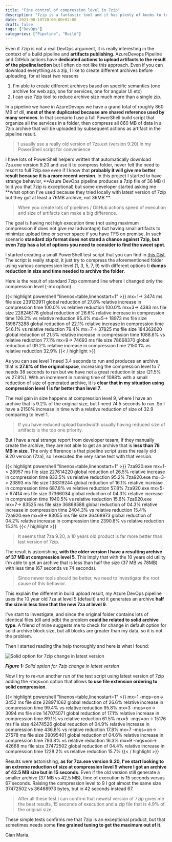 ```yaml
---
title: "Fine control of compression level in 7zip"
description: "7zip is a fantastic tool and it has plenty of knobs to turn to obtain maximum compression and maximum efficiency"
date: 2021-08-10T20:00:00+02:00
draft: false
tags: ["DevOps"]
categories: ["Pipeline", "Build"]
---
```


Even if 7zip is not a real DevOps argument, it is really interesting in the context of a build pipeline and **artifacts publishing**. AzureDevops Pipeilne and GitHub actions have **dedicated actions to upload artifacts to the result of the pipeline/action** but I often do not like this approach. Even if you can download everything as a zip, I like to create different archives before uploading, for at least two reasons

1. I'm able to create different archives based on specific semantics (one archive for web app, one for services, one for angular UI etc)
2. I can use 7zip tool to reduce archive size much more than a single zip.

In a pipeline we have in AzureDevops we have a grand total of roughly 860 MB of dll, **most of them duplicated because are shared reference used by many services**. In that scenario I use a full PowerShell build script that organize all the services in a folder, then compress all 860 MB of data in a 7zip archive that will be uploaded by subsequent actions as artifact in the pipeline result.

> I usually use a really old version of 7za.ext (version 9.20) in my PowerShell script for convenience

I have lots of PowerShell helpers written that automatically download 7za.exe version 9.20 and use it to compress folder, never felt the need to resort to full 7zip.exe even if I know that **probably it will give me better result because it is a more recent version**. In this project I started to have strange behavior, **Azure DevOps pipeline produces a 7zip file of 36 MB (I told you that 7zip is exceptional) but some developer started asking me **what option I've used because they tried locally with latest version of 7zip but they got at least a 76MB archive, not 36MB **.

> When you create lots of pipelines / GitHub actions speed of execution and size of artifacts can make a big difference.

The goal is having not high execution time (not using maximum compression if does not give real advantage) but having small artifacts to minimize upload time or server space if you have TFS on premise. In such scenario **standard zip format does not stand a chance against 7zip, but even 7zip has a lot of options you need to consider to find the sweet spot**.

I started creating a small PowerShell test script that you can find in [this Gist](https://gist.github.com/alkampfergit/0a6b683f3e9bb1b63a43c75c94abe5a8). The script is really stupid, it just try to compress the aforementioned folder using various compression level (1, 3, 5, 7, 9) with different options ti **dumps reduction in size and time needed to archive the folder**.

Here is the result of standard 7zip command line where I changed only the compression level (-mx option)

{{< highlight powershell "linenos=table,linenostart=1" >}}
mx=1-> 3474 ms file size 239133911 global reduction of 27.8% relative increase in compression time 100.0% vs relative reduction 100.0%
mx=3-> 4383 ms file size 228246178 global reduction of 26.6% relative increase in compression time 126.2% vs relative reduction 95.4%
mx=5-> 18973 ms file size 189873288 global reduction of 22.1% relative increase in compression time 546.1% vs relative reduction 79.4%
mx=7-> 37825 ms file size 184362620 global reduction of 21.5% relative increase in compression time 1088.8% vs relative reduction 77.1%
mx=9-> 74693 ms file size 78668370 global reduction of 09.2% relative increase in compression time 2150.1% vs relative reduction 32.9%
{{< / highlight >}}

As you can see level 1 need 3.4 seconds to run and produces an archive that is **27.8% of the original space**, increasing the compression level to 7 needs 38 seconds to run but we have not a great reduction in size (21.5% vs 27.8%). With an increment in running time of 1088% with a small reduction of size of generated archive, it is **clear that in my situation using compression level 1 is far better than level 7**.

The real gain in size happens at compression level 9, where I have an archive that is 9.2% of the original size, but I need 74.5 seconds to run. So I have a 2150% increase in time with a relative reduction of size of 32.9 comparing to level 1.

> If you have reduced upload bandwidth usually having reduced size of artifacts is the top one priority.

But I have a real strange report from developer tesam, if they manually create the archive, they are not able to get an archive that is **less than 78 MB in size**. The only difference is that pipeline script uses the really old 9.20 version (7za), so I executed the very same test with that version.

{{< highlight powershell "linenos=table,linenostart=1" >}}
7za920.exe mx=1-> 28957 ms file size 227614220 global reduction of 26.5% relative increase in compression time 833.5% vs relative reduction 95.2%
7za920.exe mx=3-> 23893 ms file size 138319244 global reduction of 16.1% relative increase in compression time 687.8% vs relative reduction 57.8%
7za920.exe mx=5-> 67414 ms file size 37366034 global reduction of 04.3% relative increase in compression time 1940.5% vs relative reduction 15.6%
7za920.exe mx=7-> 83525 ms file size 36869588 global reduction of 04.3% relative increase in compression time 2404.3% vs relative reduction 15.4%
7za920.exe mx=9-> 83055 ms file size 36468973 global reduction of 04.2% relative increase in compression time 2390.8% vs relative reduction 15.3%
{{< / highlight >}}

> It seems that 7za 9.20, a 10 years old product is far more better than last version of 7zip.

The result is astonishing, **with the older version I have a resulting archive of 37 MB at compression level 5**. This imply that with the 10 years old utility I'm able to get an archive that is less than half the size (37 MB vs 78MB) with less time (67 seconds vs 74 seconds). 

> Since newer tools should be better, we need to investigate the root cause of this behavior.

This explain the different in build upload result, my Azure DevOps pipeline uses the 10 year old 7za at level 5 (default) and it generates an archive **half the size in less time that the new 7za at level 9**.

I've start to investigate, and since the original folder contains lots of identical files (dll and pdb) the problem **could be related to solid archive type**. A friend of mine suggests me to check for change in default option for solid archive block size, but all blocks are greater than my data, so it is not the problem.

Then I started reading t!he help thoroughly and here is what I found:

![Solid option for 7zip change in latest version](../images/solid-options-7zip.png)

***Figure 1:*** *Solid option for 7zip change in latest version*

Now I try to re-run another run of the test script using latest version of 7zip adding the -mqs=on option that allows **to use file extension ordering to solid compression**.

{{< highlight powershell "linenos=table,linenostart=1" >}}
mx=1 -mqs=on-> 3452 ms file size 228971062 global reduction of 26.6% relative increase in compression time 99.4% vs relative reduction 95.8%
mx=3 -mqs=on-> 3094 ms file size 147075071 global reduction of 17.1% relative increase in compression time 89.1% vs relative reduction 61.5%
mx=5 -mqs=on-> 15176 ms file size 42474526 global reduction of 04.9% relative increase in compression time 436.8% vs relative reduction 17.8%
mx=7 -mqs=on-> 27578 ms file size 39095401 global reduction of 04.6% relative increase in compression time 793.8% vs relative reduction 16.3%
mx=9 -mqs=on-> 42668 ms file size 37472502 global reduction of 04.4% relative increase in compression time 1228.2% vs relative reduction 15.7%
{{< / highlight >}}

Results were astonishing, **as for 7za.exe version 9.20, I've start looking to an extreme reduction of size at compression level 5 where I got an archive of 42.5 MB size but in 15 seconds**. Even if the old version still generate a smaller archive (37 MB vs 42.5 MB), time of execution is 15 seconds versus 67 seconds. Raising the compression level to 9 I got almost the same size 37472502 vs 36468973 bytes, but in 42 seconds instead 67.

> After all these test I can confirm that newest version of 7zip gives me the best results, 15 seconds of execution and a zip file that is 4.9% of the original size.

These simple tests confirms me that 7zip is an exceptional product, but that sometimes needs some **fine grained tuning to get the maximum out of it**.

Gian Maria.